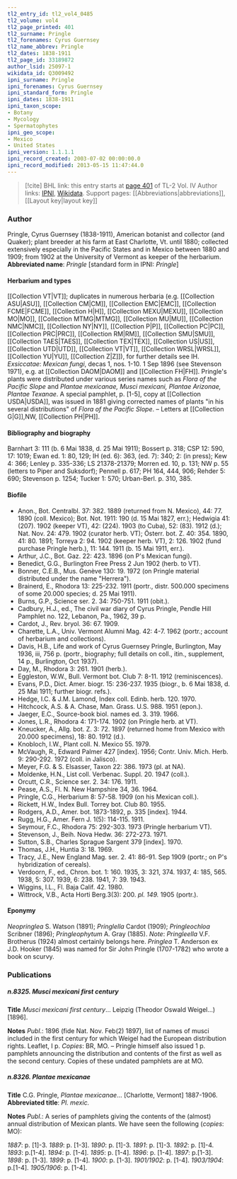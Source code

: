 ```yaml
---
tl2_entry_id: tl2_vol4_0485
tl2_volume: vol4
tl2_page_printed: 401
tl2_surname: Pringle
tl2_forenames: Cyrus Guernsey
tl2_name_abbrev: Pringle
tl2_dates: 1838-1911
tl2_page_id: 33189872
author_lsid: 25097-1
wikidata_id: Q3009492
ipni_surname: Pringle
ipni_forenames: Cyrus Guernsey
ipni_standard_form: Pringle
ipni_dates: 1838-1911
ipni_taxon_scope: 
- Botany
- Mycology
- Spermatophytes
ipni_geo_scope: 
- Mexico
- United States
ipni_version: 1.1.1.1
ipni_record_created: 2003-07-02 00:00:00.0
ipni_record_modified: 2013-05-15 11:47:44.0
---
```


> [!cite] BHL link: this entry starts at [page 401](https://www.biodiversitylibrary.org/page/33189872) of TL-2 Vol. IV
> Author links: [IPNI](https://www.ipni.org/a/25097-1), [Wikidata](https://www.wikidata.org/wiki/Q3009492). Support pages: [[Abbreviations|abbreviations]], [[Layout key|layout key]]

### Author

Pringle, Cyrus Guernsey (1838-1911), American botanist and collector (and Quaker); plant breeder at his farm at East Charlotte, Vt. until 1880; collected extensively especially in the Pacific States and in Mexico between 1880 and 1909; from 1902 at the University of Vermont as keeper of the herbarium. 
**Abbreviated name**: *Pringle* \[standard form in IPNI: *Pringle*\]

#### Herbarium and types

[[Collection VT|VT]]; duplicates in numerous herbaria (e.g. [[Collection ASU|ASU]], [[Collection CM|CM]], [[Collection EMC|EMC]], [[Collection FCME|FCME]], [[Collection H|H]], [[Collection MEXU|MEXU]], [[Collection MO|MO]], [[Collection MTMG|MTMG]], [[Collection MU|MU]], [[Collection NMC|NMC]], [[Collection NY|NY]], [[Collection P|P]], [[Collection PC|PC]], [[Collection PRC|PRC]], [[Collection RM|RM]], [[Collection SMU|SMU]], [[Collection TAES|TAES]], [[Collection TEX|TEX]], [[Collection US|US]], [[Collection UTD|UTD]], [[Collection VT|VT]], [[Collection WRSL|WRSL]], [[Collection YU|YU]], [[Collection Z|Z]]), for further details see IH.
*Exsiccatae*: *Mexican fungi*, decas 1, nos. 1-10. 1 Sep 1896 (see Stevenson 1971), e.g. at [[Collection DAOM|DAOM]] and [[Collection FH|FH]]. Pringle's plants were distributed under various series names such as *Flora of the Pacific Slope* and *Plantae mexicanae, Musci mexicani, Plantae Arizonae, Plantae Texanae*. A special pamphlet, p. \[1-5\], copy at [[Collection USDA|USDA]], was issued in 1881 giving corrected names of plants "in his several distributions" of *Flora of the Pacific Slope*. – Letters at [[Collection G|G]],NW, [[Collection PH|PH]].

#### Bibliography and biography

Barnhart 3: 111 (b. 6 Mai 1838, d. 25 Mai 1911); Bossert p. 318; CSP 12: 590, 17: 1019; Ewan ed. 1: 80, 129; IH (ed. 6): 363, (ed. 7): 340; 2: (in press); Kew 4: 366; Lenley p. 335-336; LS 21378-21379; Morren ed. 10, p. 131; NW p. 55 (letters to Piper and Suksdorf); Pennell p. 617; PH 164, 444, 906; Rehder 5: 690; Stevenson p. 1254; Tucker 1: 570; Urban-Berl. p. 310, 385.

#### Biofile

- Anon., Bot. Centralbl. 37: 382. 1889 (returned from N. Mexico), 44: 77. 1890 (coll. Mexico); Bot. Not. 1911: 190 (d. 15 Mai 1827, err.); Hedwigia 41: (207). 1902 (keeper VT), 42: (224). 1903 (to Cuba), 52: (83). 1912 (d.); Nat. Nov. 24: 479. 1902 (curator herb. VT); Österr. bot. Z. 40: 354. 1890, 41: 80. 1891; Torreya 2: 94. 1902 (keeper herb. VT), 2: 126. 1902 (fund purchase Pringle herb.), 11: 144. 1911 (b. 15 Mai 1911, err.).
- Arthur, J.C., Bot. Gaz. 22: 423. 1896 (on P's Mexican fungi).
- Benedict, G.G., Burlington Free Press 2 Jun 1902 (herb. to VT).
- Bonner, C.E.B., Mus. Genève 130: 19. 1972 (on Pringle material distributed under the name "Herrera").
- Brainerd, E., Rhodora 13: 225-232. 1911 (portr., distr. 500.000 specimens of some 20.000 species; d. 25 Mai 1911).
- Burns, G.P., Science ser. 2. 34: 750-751. 1911 (obit.).
- Cadbury, H.J., ed., The civil war diary of Cyrus Pringle, Pendle Hill Pamphlet no. 122, Lebanon, Pa., 1962, 39 p.
- Cardot, J., Rev. bryol. 36: 67. 1909.
- Charette, L.A., Univ. Vermont Alumni Mag. 42: 4-7. 1962 (portr.; account of herbarium and collections).
- Davis, H.B., Life and work of Cyrus Guernsey Pringle, Burlington, May 1936, iii, 756 p. (portr., biography; full details on coll., itin., supplement, 14 p., Burlington, Oct 1937).
- Day, M., Rhodora 3: 261. 1901 (herb.).
- Eggleston, W.W., Bull. Vermont bot. Club 7: 8-11. 1912 (reminiscences).
- Evans, P.D., Dict. Amer. biogr. 15: 236-237. 1935 (biogr., b. 6 Mai 1838, d. 25 Mai 1911; further biogr. refs.).
- Hedge, I.C. & J.M. Lamond, Index coll. Edinb. herb. 120. 1970.
- Hitchcock, A.S. & A. Chase, Man. Grass. U.S. 988. 1951 (epon.).
- Jaeger, E.C., Source-book biol. names ed. 3. 319. 1966.
- Jones, L.R., Rhodora 4: 171-174. 1902 (on Pringle herb. at VT).
- Kneucker, A., Allg. bot. Z. 3: 72. 1897 (returned home from Mexico with 20.000 specimens), 18: 80. 1912 (d.).
- Knobloch, I.W., Plant coll. N. Mexico 55. 1979.
- McVaugh, R., Edward Palmer 427 \[index\]. 1956; Contr. Univ. Mich. Herb. 9: 290-292. 1972 (coll. in Jalisco).
- Meyer, F.G. & S. Elsasser, Taxon 22: 386. 1973 (pl. at NA).
- Moldenke, H.N., List coll. Verbenac. Suppl. 20. 1947 (coll.).
- Orcutt, C.R., Science ser. 2. 34: 176. 1911.
- Pease, A.S., Fl. N. New Hampshire 34, 36. 1964.
- Pringle, C.G., Herbarium 8: 57-58. 1909 (on his Mexican coll.).
- Rickett, H.W., Index Bull. Torrey bot. Club 80. 1955.
- Rodgers, A.D., Amer. bot. 1873-1892, p. 335 \[index\]. 1944.
- Rugg, H.G., Amer. Fern J. 1(5): 114-115. 1911.
- Seymour, F.C., Rhodora 75: 292-303. 1973 (Pringle herbarium VT).
- Stevenson, J., Beih. Nova Hedw. 36: 272-273. 1971.
- Sutton, S.B., Charles Sprague Sargent 379 \[index\]. 1970.
- Thomas, J.H., Huntia 3: 18. 1969.
- Tracy, J.E., New England Mag. ser. 2. 41: 86-91. Sep 1909 (portr.; on P's hybridization of cereals).
- Verdoorn, F., ed., Chron. bot. 1: 160. 1935, 3: 321, 374. 1937, 4: 185, 565. 1938, 5: 307. 1939, 6: 238. 1941, 7: 39. 1943.
- Wiggins, I.L., Fl. Baja Calif. 42. 1980.
- Wittrock, V.B., Acta Horti Berg.3(3): 200. *pl. 149.* 1905 (portr.).

#### Eponymy

*Neopringlea* S. Watson (1891); *Pringlella* Cardot (1909); *Pringleochloa* Scribner (1896); *Pringleophytum* A. Gray (1885). *Note*: *Pringleella* V.F. Brotherus (1924) almost certainly belongs here. *Pringlea* T. Anderson ex J.D. Hooker (1845) was named for Sir John Pringle (1707-1782) who wrote a book on scurvy.

### Publications

##### n.8325. Musci mexicani first century

**Title**
*Musci mexicani first century*... Leipzig (Theodor Oswald Weigel...) \[1896\].

**Notes**
*Publ*.: 1896 (fide Nat. Nov. Feb(2) 1897), list of names of musci included in the first century for which Weigel had the European distribution rights. Leaflet, I p. *Copies*: BR, MO. – Pringle himself also issued 1 p. pamphlets announcing the distribution and contents of the first as well as the second century. Copies of these undated pamphlets are at MO.

##### n.8326. Plantae mexicanae

**Title**
C.G. Pringle, *Plantae mexicanae*... \[Charlotte, Vermont\] 1887-1906.
**Abbreviated title**: *Pl. mexic.*

**Notes**
*Publ*.: A series of pamphlets giving the contents of the (almost) annual distribution of Mexican plants. We have seen the following (*copies*: MO):

*1887*: p. \[1\]-3.
*1889*: p. \[1-3\].
*1890*: p. \[1\]-3.
*1891*: p. \[1\]-3.
*1892*: p. \[1\]-4.
*1893*: p.\[1-4\].
*1894*: p. \[1-4\].
*1895*: p. \[1-4\].
*1896*: p. \[1-4\].
*1897*: p.\[1-3\].
*1898*: p. \[1-3\].
*1899*: p. \[1-4\].
*1900*: p. \[1-3\].
*1901/1902*: p. \[1-4\].
*1903/1904*: p.\[1-4\].
*1905/1906*: p. \[1-4\].

